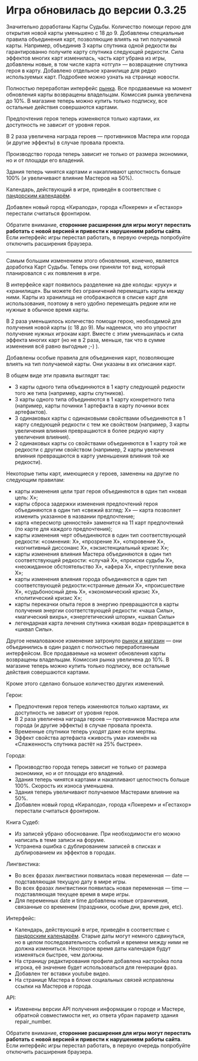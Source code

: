 # Игра обновилась до версии 0.3.25

Значительно доработаны Карты Судьбы. Количество помощи герою для открытия новой карты уменьшено с 18 до 9. Добавлены специальные правила объединения карт, позволяющие влиять на тип получаемой карты. Например, объединив 3 карты спутника одной редкости вы гарантированно получите карту спутника следующей редкости. Сила эффектов многих карт изменилась, часть карт убрана из игры, добавлены новые, в том числе карта «отгул» — возвращение спутника героя в карту. Добавлено отдельное хранилище для редко используемых карт. Подробнее можно узнать на странице новости.

Полностью переработан интерфейс [рынка](http://the-tale.org/shop/). Все продаваемые на момент обновления карты возвращены владельцам. Комиссия рынка увеличена до 10%. В магазине теперь можно купить только подписку, все остальные действия совершаются картами.

Предпочтения героя теперь изменяются только картами, их доступность не зависит от уровня героя.

В 2 раза увеличена награда героев — противников Мастера или города (и другие эффекты) в случае провала проекта.

Производство города теперь зависит не только от размера экономики, но и от площади его владений.

Здания теперь чинятся картами и накапливают целостность больше 100% (и увеличивают влияние Мастеров на 50%).

Календарь, действующий в игре, приведён в соответствие с [пандорским календарём](http://the-tale.org/folklore/posts/764).

Добавлен новый город «Киралода», города «Локерем» и «Гестахор» перестали считаться фронтиром.

Обратите внимание, **сторонние расширения для игры могут перестать работать с новой версией и привести к нарушениям работы сайта**. Если интерфейс игры перестал работать, в первую очередь попробуйте отключить расширения браузера.

-------------------------------------

Самым большим изменением этого обновления, конечно, является доработка Карт Судьбы. Теперь они приняли тот вид, который планировался с их появления в игре.

В интерфейсе карт появилось разделение на две колоды: «руку» и «хранилище». Вы можете без ограничений перемещать карты между ними. Карты из хранилища не отображаются в списке карт для использования, поэтому в него удобно перемещать редкие или не нужные в обычное время карты.

В 2 раза уменьшилось количество помощи герою, необходимой для получения новой карты (с 18 до 9). Мы надеемся, что это упростит получение нужных игрокам карт. Вместе с этим уменьшилась и сила эффекта многих карт (но не в 2 раза, меньше, так что в сумме изменения всё равно выгодные ;-) ).

Добавлены особые правила для объединения карт, позволяющие влиять на тип получаемой карты. Они указаны в их описании карт.

В общем виде эти правила выглядят так:

- 3 карты одного типа объединяются в 1 карту следующей редкости того же типа (например, карты спутников).
- 3 карты одного типа объединяются в 1 карту конкретного типа (например, карты починки 1 артефакта в карту починки всех артефактов).
- 3 одинаковых карты с одинаковыми свойствами объединяются в 1 карту следующей редкости с тем же свойством (например, 3 карты увеличения влияния превращаются в более редкую карту увеличения влияния).
- 2 одинаковых карты со свойствами объединяются в 1 карту той же редкости с другим свойством (например, 2 карты увеличения влияния превращаются в карту уменьшения влияния той же редкости).

Некоторые типы карт, имеющиеся у героев, заменены на другие по следующим правилам:

- карты изменения цели трат героя объединяются в один тип «новая цель: Х»;
- карты сброса задержки изменения предпочтений героя объединяются в один тип «свежий взгляд: Х» — карта позволяет изменить указанное в названии предпочтение;
- карта «пересмотр ценностей» заменится на 11 карт предпочтений (по карте для каждого предпочтения);
- карты изменения черт объединяются в один тип соответствующей редкости: «сомнения: Х», «прозрение Х», «откровение Х», «когнитивный диссонанс Х», «экзистенциальный кризис Х»;
- карты изменения влияния Мастера объединяются в один тип соответствующей редкости: «случай Х», «происки судьбы Х», «неожиданное обстоятельство Х», «афера Х», «преступление века Х»;
- карты изменения влияния города объединяются в один тип соответствующей редкости:«странные деньки Х», «происшествие Х», «судьбоносный день Х», «экономический кризис Х», «политический кризис Х»;
- карты перекачки опыта героя в энергию превращаются в карты получения энергии соответствующей редкости: «чаша Силы», «магический вихрь», «энергетический шторм», «шквал Силы»
- легендарная карта лечения спутника «живая вода» превращается в «шквал Силы».

Другое немаловажное изменение затронуло [рынок и магазин](http://the-tale.org/shop/) — они объединились в один раздел с полностью переработанным интерфейсом. Все продаваемые на момент обновления карты возвращены владельцам. Комиссия рынка увеличена до 10%. В магазине теперь можно купить только подписку, все остальные действия совершаются картами.

Кроме этого сделано большое количество других изменений.

Герои:

- Предпочтения героя теперь изменяются только картами, их доступность не зависит от уровня героя.
- В 2 раза увеличена награда героев — противников Мастера или города (и другие эффекты) в случае провала проекта.
- Временные спутники теперь уходят даже если мертвы.
- Эффект свойства артефакта «живость ума» изменён на «Слаженность спутника растёт на 25% быстрее».

Города:

- Производство города теперь зависит не только от размера экономики, но и от площади его владений.
- Здания теперь чинятся картами и накапливают целостность больше 100%. Скорость их износа уменьшена.
- Здания теперь увеличивают получаемое Мастерами влияние на 50%.
- Добавлен новый город «Киралода», города «Локерем» и «Гестахор» перестали считаться фронтиром.

Книга Судеб:

- Из записей убрано обоснование. При необходимости его можно написать в теме записи на форуме.
- Устранена ошибка с дублированием записей в списках и дублированием их эффектов в городах.

Лингвистика:

- Во всех фразах лингвистики появилась новая переменная — date — подставляющая текущую дату в мире игры.
- Во всех фразах лингвистики появилась новая переменная — time — подставляющая текущее время в мире игры.
- Для переменных date и time добавлены новые ограничения, связанные со временем (праздники, особые дни, время дня, etc).

Интерфейс:

- Календарь, действующий в игре, приведён в соответствие с [пандорским календарём](http://the-tale.org/folklore/posts/764). Старые даты могут немного сдвинуться, но в целом последовательность событий и времени между ними не должна измениться. Некоторое время даты календаря будут изменяться быстрее, чем должны.
- На страницу редактирования профиля добавлена настройка пола игрока, её значение будет использоваться для генерации фраз.
- Добавлен тег вставки youtube видео.
- На странице Мастера в блоке социальных связей исправлены ссылки на Мастеров и города.

API:

- Изменены версии API получения информации о городе и Мастере, обратной совместимости нет, из ответа убран параметр здания repair_number.

Обратите внимание, **сторонние расширения для игры могут перестать работать с новой версией и привести к нарушениям работы сайта**. Если интерфейс игры перестал работать, в первую очередь попробуйте отключить расширения браузера.
